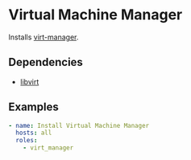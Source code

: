 # Virtual Machine Manager

Installs [virt-manager](https://virt-manager.org/).

## Dependencies

- [libvirt](https://libvirt.org/)

## Examples

```yaml
- name: Install Virtual Machine Manager
  hosts: all
  roles:
    - virt_manager
```
